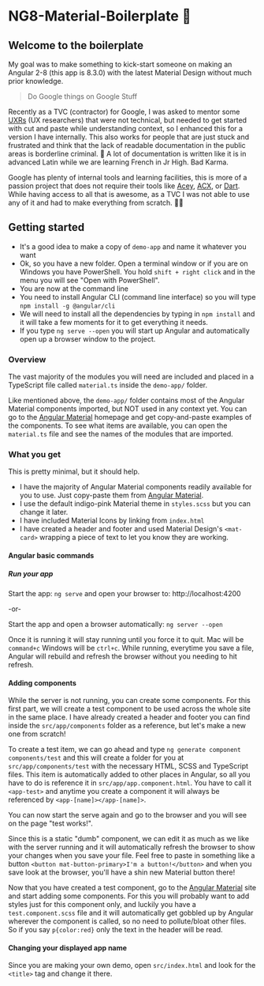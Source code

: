 
  

  

# NG8-Material-Boilerplate :dash:

  

  

## Welcome to the boilerplate

  

  

My goal was to make something to kick-start someone on making an Angular 2-8 (this app is 8.3.0) with the latest Material Design without much prior knowledge.

  

  

> Do Google things on Google Stuff

  

  

Recently as a TVC (contractor) for Google, I was asked to mentor some [UXRs](go/uxr) (UX researchers) that were not technical, but needed to get started with cut and paste while understanding context, so I enhanced this for a version I have internally. This also works for people that are just stuck and frustrated and think that the lack of readable documentation in the public areas is borderline criminal. :cop: A lot of documentation is written like it is in advanced Latin while we are learning French in Jr High. Bad Karma.

  

  

Google has plenty of internal tools and learning facilities, this is more of a passion project that does not require their tools like [Acey](go/acey), [ACX](go/acx), or [Dart](https://dart.dev/). While having access to all that is awesome, as a TVC I was not able to use any of it and had to make everything from scratch. :man_facepalming:

  

  

## Getting started
- It's a good idea to make a copy of `demo-app` and name it whatever you want
- Ok, so you have a new folder. Open a terminal window or if you are on Windows you have PowerShell. You hold `shift + right click` and in the menu you will see "Open with PowerShell".
- You are now at the command line
- You need to install Angular CLI (command line interface) so you will type `npm install -g @angular/cli`
- We will need to install all the dependencies by typing in `npm install` and it will take a few moments for it to get everything it needs.
- If you type `ng serve --open` you will start up Angular and automatically open up a browser window to the project.
  

### Overview

  

The vast majority of the modules you will need are included and placed in a TypeScript file called `material.ts` inside the `demo-app/` folder.

  

  

Like mentioned above, the `demo-app/` folder contains most of the Angular Material components imported, but NOT used in any context yet. You can go to the [Angular Material](https://material.angular.io/components/categories) homepage and get copy-and-paste examples of the components. To see what items are available, you can open the `material.ts` file and see the names of the modules that are imported.

  
### What you get
This is pretty minimal, but it should help. 
- I have the majority of Angular Material components readily available for you to use. Just copy-paste them from [Angular Material](https://material.angular.io/components/categories).
- I use the default indigo-pink Material theme in `styles.scss` but you can change it later.
- I have included Material Icons by linking from `index.html`
- I have created a header and footer and used Material Design's `<mat-card>` wrapping a piece of text to let you know they are working.

#### Angular basic commands

  



  

  

##### Run your app

  

Start the app: `ng serve` and open your browser to: http://localhost:4200

  

-or-

  

Start the app and open a browser automatically: `ng server --open`

  

  

Once it is running it will stay running until you force it to quit. Mac will be `command+c` Windows will be `ctrl+c`. While running, everytime you save a file, Angular will rebuild and refresh the browser without you needing to hit refresh.

  

  

#### Adding components

  

While the server is not running, you can create some components. For this first part, we will create a test component to be used across the whole site in the same place. I have already created a header and footer you can find inside the `src/app/components` folder as a reference, but let's make a new one from scratch!

  

To create a test item, we can go ahead and type `ng generate component components/test` and this will create a folder for you at `src/app/components/test` with the necessary HTML, SCSS and TypeScript files. This item is automatically added to other places in Angular, so all you have to do is reference it in `src/app/app.component.html`. You have to call it `<app-test>` and anytime you create a component it will always be referenced by `<app-[name]></app-[name]>`.

  

You can now start the serve again and go to the browser and you will see on the page "test works!".

Since this is a static "dumb" component, we can edit it as much as we like with the server running and it will automatically refresh the browser to show your changes when you save your file. Feel free to paste in something like a button `<button mat-button-primary>I'm a button!</button>` and when you save look at the browser, you'll have a shin new Material button there!

Now that you have created a test component, go to the [Angular Material](https://material.angular.io/components/categories) site and start adding some components. For this you will probably want to add styles just for this component only, and luckily you have a `test.component.scss` file and it will automatically get gobbled up by Angular wherever the component is called, so no need to pollute/bloat other files. So if you say `p{color:red}` only the text in the header will be read.

#### Changing your displayed app name

Since you are making your own demo, open `src/index.html` and look for the `<title>` tag and change it there.
